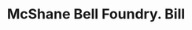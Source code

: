---
doi: 10.7916/D8QV4ZKW
date_other: '1900'
date_other_textual: 1900-1909
form: printed ephemera
genre:
- Invoices
name:
- McShane Bell Foundry
object_in_context_url: https://biggert.cul.columbia.edu/items/view/ave_biggert_00550
subject_hierarchical_geographic:
- Baltimore, Maryland, United States
subject_name:
- McShane Bell Foundry
title: McShane Bell Foundry. Bill
sort_title: McShane Bell Foundry. Bill
call_number: ave_biggert_00550
coordinates:
- 39.28333333333333,-76.61666666666666
pid: ave_biggert_00550
identifiers: ave_biggert_00550
thumbnail: https://derivativo-2.library.columbia.edu/iiif/2/ldpd:343772/full/!256,256/0/native.jpg
permalink: /biggert/ave_biggert_00550/
layout: iiif-image-page
---